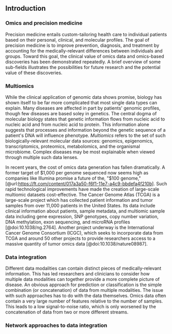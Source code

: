 ## Introduction

<!-- {
    Why be doing this omics stuff at all
    * Personalized and precision medicine
    * Clinical AND molecular patient profiles drive diagnosis and treatment
    * Establish homogeneous subtypes to overcome the heterogeneity in biomarkers and response to treatment
} -->
### Omics and precision medicine

Precision medicine entails custom-tailoring health care to individual patients based on their personal, clinical, and molecular profiles.
The goal of precision medicine is to improve prevention, diagnosis, and treatment by accounting for the medically-relevant differences between individuals and groups.
Toward this goal, the clinical value of omics data and omics-based discoveries has been demonstrated repeatedly.
A brief overview of some sub-fields illustrates the possibilities for future research and the potential value of these discoveries.

<!-- {Pharmacogenomics}
{Disease genomics}
{Deep phenotyping}
{Disease subtyping}

{
    Why multi-omics over single-omics
    * It's more desirable for reasons of performance
    * It has become significantly cheaper over the past {timeframe: years? decade?}
} -->
### Multiomics

While the clinical application of genomic data shows promise, biology has shown itself to be far more complicated that most single data types can explain.
Many diseases are affected in part by patients' genomic profiles, though few diseases are based soley in genetics.
The central dogma of molecular biology states that genetic information flows from nucleic acid to nucleic acid and from nucleic acid to protein.
This information alone suggests that processes and information beyond the genetic sequence of a patient's DNA will influence phenotype.
_Multiomics_ refers to the set of such biologically-relevant molecular data sources: genomics, epigenomics, transcriptomics, proteomics, metabolomics, and the organismal microbiome.
Complex diseases may be most explainable when viewed through multiple such data lenses.

In recent years, the cost of omics data generation has fallen dramatically.
A former target of $1,000 per genome sequenced now seems high as companies like Illumina promise a future of the, "$100 genome," [@url:https://ft.com/content/017a3a50-f6f1-11e7-a4c9-bbdefa4f210b].
Such rapid technological improvements have made the creation of large-scale multiomic datasets cost-effective.
The Cancer Genome Atlas (TCGA) is a large-scale project which has collected patient information and tumor samples from over 11,000 patients in the United States.
Its data include clinical information about patients, sample metadata, and multiomic sample data including gene expression, SNP genotypes, copy number variation, DNA methylation, exon sequencing, and microRNA profiles [@doi:10.1038/ng.2764].
Another project underway is the International Cancer Genome Consortium (ICGC), which seeks to incorporate data from TCGA and around 50 other projects to provide researchers access to a massive quantity of tumor omics data [@doi:10.1038/nature08987].

<!-- {
    Why data-integrative methods
    * Allows discovery of nonlinear relationships
    * This way, should be able to avoid plummeting signal-to-noise ratio
} -->
### Data integration

Different data modalities can contain distinct pieces of medically-relevant information.
This has led researchers and clinicians to consider how multiple data modalities can together provide a more complete picture of disease.
An obvious approach for prediction or classification is the simple combination (or concatenation) of data from multiple modalities.
The issue with such approaches has to do with the data themselves.
Omics data often contain a very large number of features relative to the number of samples.
This leads to a low signal-to-noise ratio, which is only worsened by the concatenation of data from two or more different streams.


<!-- {
    Why network methods for data integration

    Other approaches, their benefits and pitfalls
    * Networks aren't the only good approach
} -->
### Network approaches to data integration
